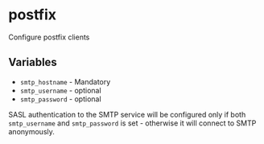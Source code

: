 # postfix

Configure postfix clients

## Variables

* `smtp_hostname` - Mandatory
* `smtp_username` - optional
* `smtp_password` - optional

SASL authentication to the SMTP service will be configured only
if both `smtp_username` and `smtp_password` is set - otherwise
it will connect to SMTP anonymously.
